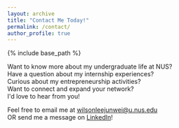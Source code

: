 ```yaml
---
layout: archive
title: "Contact Me Today!"
permalink: /contact/
author_profile: true
---
```


{% include base_path %}

Want to know more about my undergraduate life at NUS? <br/>
Have a question about my internship experiences? <br/>
Curious about my entrepreneurship activities? <br/>
Want to connect and expand your network? <br/>
I'd love to hear from you!   

Feel free to email me at [wilsonleejunwei@u.nus.edu](mailto:wilsonleejunwei@u.nus.edu?subject=Invitation%20to%20Connect&body=Dear%20Wilson%2C%0A%0AI%20hope%20this%20email%20finds%20you%20well.%20My%20name%20is%20%5BYour%20Name%5D%2C%20and%20I%20am%20reaching%20out%20to%20extend%20an%20invitation%20to%20connect%20with%20you.%0A%0ALooking%20forward%20to%20the%20opportunity%20of%20connecting%20with%20you.%0A%0ABest%20Regards%2C%0A%5BYour%20Name%5D) <br/>
OR send me a message on [LinkedIn](https://www.linkedin.com/in/wilsonleejunwei/)!
